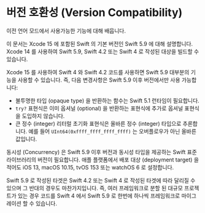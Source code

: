 # 버전 호환성 \(Version Compatibility\)

이전 언어 모드에서 사용가능한 기능에 대해 배웁니다.

이 문서는 Xcode 15 에 포함된 Swift 의 기본 버전인 Swift 5.9 에 대해 설명합니다. Xcode 14 를 사용하여 Swift 5.9, Swift 4.2 또는 Swift 4 로 작성된 대상을 빌드할 수 있습니다.

Xcode 15 를 사용하여 Swift 4 와 Swift 4.2 코드를 사용하면 Swift 5.9 대부분의 기능을 사용할 수 있습니다. 즉, 다음 변경사항은 Swift 5.9 이후 버전에서만 사용 가능합니다:

* 불투명한 타입 (opaque type) 을 반환하는 함수는 Swift 5.1 런타임이 필요합니다.
* `try?` 표현식은 이미 옵셔널 (optional) 을 반환하는 표현식에 추가로 옵셔널 표현식을 도입하지 않습니다.
* 큰 정수 (integer) 리터럴 초기화 표현식은 올바른 정수 (integer) 타입으로 추론합니다. 예를 들어 `UInt64(0xffff_ffff_ffff_ffff)` 는 오버플로우가 아닌 올바른 값입니다.

동시성 (Concurrency) 은 Swift 5.9 이후 버전과 동시성 타입을 제공하는 Swift 표준 라이브러리의 버전이 필요합니다. 애플 플랫폼에서 배포 대상 (deployment target) 을 적어도 iOS 13, macOS 10.15, tvOS 153 또는 watchOS 6 로 설정합니다.

Swift 5.9 로 작성된 타겟은 Swift 4.2 또는 Swift 4 로 작성된 타겟에 따라 달리질 수 있으며 그 반대의 경우도 마찬가지입니다. 즉, 여러 프레임워크로 분할 된 대규모 프로젝트가 있는 경우 코드를 Swift 4 에서 Swift 5.9 로 한번에 하나씩 프레임워크로 마이그레이션 할 수 있습니다.

